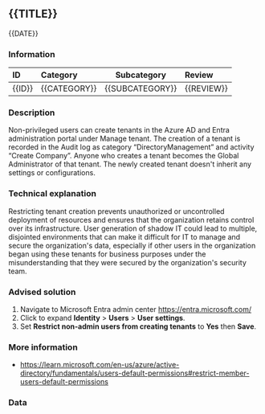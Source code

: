 ## {{TITLE}}

{{DATE}}

###  Information

| ID     | Category     | Subcategory     | Review     |
| :----- | :----------- | --------------- | :--------- |
| {{ID}} | {{CATEGORY}} | {{SUBCATEGORY}} | {{REVIEW}} |

### Description

Non-privileged users can create tenants in the Azure AD and Entra administration portal under Manage tenant. The creation of a tenant is recorded in the Audit log as category “DirectoryManagement” and activity “Create Company”. Anyone who creates a tenant becomes the Global Administrator of that tenant. The newly created tenant doesn't inherit any settings or configurations.

### Technical explanation

Restricting tenant creation prevents unauthorized or uncontrolled deployment of resources and ensures that the organization retains control over its infrastructure. User generation of shadow IT could lead to multiple, disjointed environments that can make it difficult for IT to manage and secure the organization's data, especially if other users in the organization began using these tenants for business purposes under the misunderstanding that they were secured by the organization's security team.

### Advised solution

1. Navigate to Microsoft Entra admin center https://entra.microsoft.com/
2. Click to expand **Identity** > **Users** > **User settings**.
3. Set **Restrict non-admin users from creating tenants** to **Yes** then **Save**.

### More information

- https://learn.microsoft.com/en-us/azure/active-directory/fundamentals/users-default-permissions#restrict-member-users-default-permissions

### Data